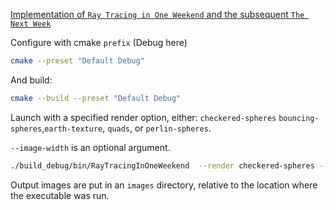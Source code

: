 [Implementation of `Ray Tracing in One Weekend` and the subsequent `The Next Week`](https://raytracing.github.io/books/RayTracingInOneWeekend.html)

Configure with cmake `prefix` (Debug here)

```bash
cmake --preset "Default Debug"
```

And build:

```bash
cmake --build --preset "Default Debug"
```

Launch with a specified render option, either: `checkered-spheres` `bouncing-spheres`,`earth-texture`, `quads`, or `perlin-spheres`.

`--image-width` is an optional argument.

```bash
./build_debug/bin/RayTracingInOneWeekend  --render checkered-spheres --image-width 1200
```

Output images are put in an `images` directory, relative to the location where the executable was run.
